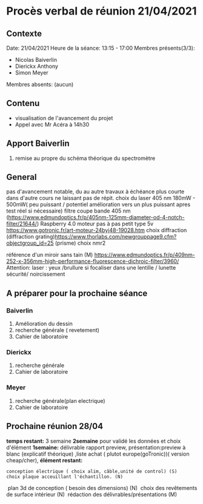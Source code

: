 # Procès verbal de réunion 21/04/2021 

## Contexte

Date: 21/04/2021
Heure de la séance: 13:15 - 17:00
Membres présents(3/3): 

- Nicolas Baiverlin
- Dierickx Anthony
- Simon Meyer

Membres absents:    (aucun)

## Contenu 
- visualisation de l'avancement du projet
- Appel avec Mr Acéra à 14h30

## Apport Baiverlin 
1. remise au propre du schéma théorique du spectromètre

## General

pas d'avancement notable, du au autre travaux à échéance plus courte dans d'autre cours ne laissant pas de répit.
choix du  laser  405 nm  180mW - 500mW( peu puissant / potentiel amélioration vers un plus puissant apres test réel si nécessaire)
filtre coupe bande 405 nm  (https://www.edmundoptics.fr/p/405nm-125mm-diameter-od-4-notch-filter/21644/)
Raspberry 4.0
moteur pas à pas petit type 5v https://www.gotronic.fr/art-moteur-24byj48-19028.htm
choix diffraction		   	(diffraction grating)https://www.thorlabs.com/newgrouppage9.cfm?objectgroup_id=25
										(prisme) choix nmr2

référence d'un miroir sans tain (M) https://www.edmundoptics.fr/p/409nm-252-x-356mm-high-performance-fluorescence-dichroic-filter/3960/
Attention: laser : yeux /brullure si focaliser dans une lentille / lunette sécurité/ noircissement



## A préparer pour la prochaine séance

### Baiverlin
1. Amélioration du dessin
2. recherche générale ( revetement)
3. Cahier de laboratoire

### Dierickx 
1. recherche générale
5. Cahier de laboratoire

### Meyer
1. recherche générale(plan electrique)
5. Cahier de laboratoire

## Prochaine réunion 28/04 

**temps restant:**
	3 semaine 
				**2semaine** pour validé les données et choix d'élément
				**1semaine:** délivrable rapport preview, présentation:preview à blanc (explicatif théorique) ,liste achat ( plutot europe(goTronic))( version cheap/cher),
**élément restant:**
	
	
	
	conception électrique ( choix alim, câble,unité de control) (S)
	choix plaque acceuillant l'échantillon. (N)


​	plan 3d de conception ( besoin des dimensions) (N)
​	choix des revêtements de surface intérieur (N)
​	rédaction des délivrables/présentations (M)